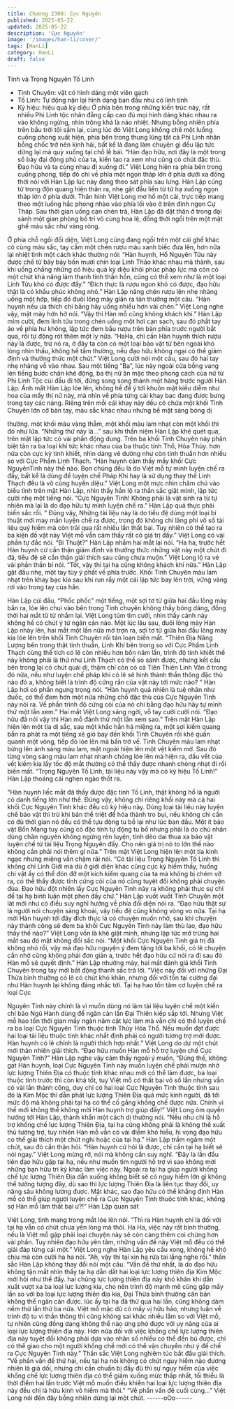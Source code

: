 ```yaml
---
title: Chương 2308: Cực Nguyên
published: 2025-05-22
updated: 2025-05-22
description: 'Cực Nguyên'
image: '/images/han-li/cover/'
tags: [HanLi]
category: HanLi
draft: false
---
```


Tinh và Trọng Nguyên Tố Linh

- Tinh Chuyên: vật có hình dáng một viên gạch
- Tố Linh: Tự động nặn lại hình dạng ban đầu như có linh tính
- Kỳ hiệu: hiệu quả kỳ diệu
Ở phía bên trong những kiến trúc này, rất nhiều Phi Linh tộc nhân
đẳng cấp cao đủ mọi hình dáng khác nhau ra vào không ngừng,
nhìn trông khá là náo nhiệt.
Nhưng bỗng nhiên phía trên bầu trời tối sầm lại, cùng lúc đó Việt
Long khống chế một luồng cuồng phong xuất hiện, phía bên trong
thung lũng tất cả Phi Linh nhân bỗng chốc trở nên kinh hãi, bất kể
là đang làm chuyện gì đều lập tức dừng lại mà quỳ xuống tại chỗ
lễ bái.
“Hàn đạo hữu, nơi đây là một trong số bảy đại động phủ của ta,
kiến tạo ra xem như cũng có chút đặc thù. Đạo hữu và ta cùng
nhau đi xuống đi.” Việt Long hiện ra phía bên trong cuồng phong,
tiếp đó chỉ về phía một ngọn tháp lớn ở phía dưới xa đồng thời
nói với Hàn Lập lúc này đang theo sát phía sau lưng.
Hàn Lập cũng từ trong độn quang hiện thân ra, nhẹ gật đầu liền
từ từ hạ xuống ngọn tháp lớn ở phía dưới.
Thân hình Việt Long mơ hồ một cái, trực tiếp mang theo một
luồng hắc phong nhào vào phía lối vào ở trên đỉnh ngọn Cự Tháp.
Sau thời gian uống cạn chén trà, Hàn Lập đã đặt thân ở trong đại
sảnh một gian phòng bố trí vô cùng hoa lệ, đồng thời ngồi trên
một mặt ghế màu sắc như vàng ròng.

Ở phía chỗ ngồi đối diện, Việt Long cũng đang ngồi trên một cái
ghế khác có cùng màu sắc, tay cầm một chén rượu màu xanh
biếc đưa lên, hơn nữa lại nhiệt tình một cách khác thường nói:
“Hàn huynh, Hổ Nguyên Tửu này được chế từ bảy bảy bốn mươi
chín loại Linh Thảo khác nhau mà thành, sau khi uống chẳng
những có hiệu quả kỳ diệu khôi phúc pháp lực mà còn có một
chút khả năng làm thanh tỉnh thần hồn, cũng có thể xem như là
một loại Linh Tửu khó có được đấy.”
“Đích thực là rượu ngon khó có được, đạo hữu thật là có khẩu
phúc không nhỏ.” Hàn Lập nâng chén rượu lên nhẹ nhàng uống
một hớp, tiếp đó đuôi lông mày giãn ra tán thưởng một câu.
“Hàn huynh nếu ưa thích chi bằng hãy uống nhiều hơn vài chén.”
Việt Long nghe vậy, mặt mày hớn hở nói.
“Vậy thì Hàn mỗ cũng không khách khí.” Hàn Lập mỉm cười, đem
linh tửu trong chén uống một hơi cạn sạch, sau đó phất tay áo về
phía hư không, lập tức đem bầu rượu trên bàn phía trước người
bắt qua, rồi tự động rót thêm một ly nữa.
“HaHa, chỉ cần Hàn huynh thích rượu này là được, trừ nó ra, ở
đây ta còn có một loại bảo vật từ bên ngoài khó lòng nhìn thấu,
không hề tầm thường, nếu đạo hữu không ngại có thể giám định
và thưởng thức một chút.” Việt Long cười nói một câu, sau đó hai
tay nhẹ nhàng vỗ vào nhau.
Sau một tiếng “Ba”, lúc này ngoài cửa bỗng vang lên tiếng bước
chân khẽ động, ba thị nữ ăn mặc theo phong cách của nữ tử Phi
Linh Tộc cúi đầu đi tới, đứng song song thành một hàng trước
người Hàn Lập.
Ánh mắt Hàn Lập lóe lên, không hề để ý tới khuôn mặt kiều diễm
như hoa của mấy thị nữ này, mà nhìn về phía từng cái khay bạc
đang được bưng trong tay các nàng.
Riêng trên mỗi cái khay này đều có chứa một khối Tinh Chuyên
lớn cỡ bàn tay, màu sắc khác nhau nhưng bề mặt sáng bóng dị

thường. một khối màu vàng thẫm, một khối màu lam nhạt còn một
khối thì đỏ như lửa.
“Những thứ này là…” sau khi thần niệm Hàn Lập khẽ quét qua,
trên mặt lập tức có vài phần động dung.
Trên ba khối Tinh Chuyên này phân biệt tản ra ba loại khí tức
khác nhau của ba thuộc tính Thổ, Hỏa Thủy. hơn nữa còn cực kỳ
tinh khiết, nhìn dáng vẻ dường như còn tinh thuần hơn nhiều so
với Cực Phẩm Linh Thạch.
“Hàn huynh cảm thấy mấy khối Cực NguyênTinh này thế nào.
Bọn chúng đều là do Việt mỗ tự mình luyện chế ra đấy, bất kể là
dùng để luyện chế Pháp Khí hay là sử dụng thay thế Linh Thạch
đều là vô cùng huyền diệu.” Việt Long một mực nhìn chăm chú
vào biểu tình trên mặt Hàn Lập, nhìn thấy hắn lộ ra thần sắc giật
mình, lập tức cười nhẹ một tiếng nói.
“Cực Nguyên Tinh! Không phải là vật sinh ra từ tự nhiên mà lại là
do đạo hữu tự mình luyện chế ra.” Hàn Lập quả thực phải biến
sắc rồi.
“ Đúng vậy, Những tài liệu này là do tiểu đệ dùng một loại bí thuật
mới may mắn luyện chế ra được, trong đó không chỉ lãng phí vô
số tài liệu quý hiếm mà còn trải qua rất nhiều lần thất bại. Tuy
nhiên có thể tạo ra ba kiện đồ vật này Việt mỗ vẫn cảm thấy rất có
giá trị đấy.” Việt Long có vài phần tự đắc nói.
“Bí Thuật?” Hàn Lập nhắm hai mắt lại nói.
“Ha ha, trước hết Hàn huynh cứ cần thận giám định và thưởng
thức những vật này một chút đi đã, tiểu đệ sẽ cẩn thận giải thích
sau cũng chưa muộn.” Việt Long lộ ra vẻ vài phần thần bí nói.
“Tốt, vậy thì tại hạ cũng không khách khí nữa.” Hàn Lập gật đầu
nhẹ, một tay tùy ý phất về phía trước.
Khối Tinh Chuyên màu lam nhạt trên khay bạc kia sau khi run rẩy
một cái lập tức bay lên trời, vững vàng rơi vào trong tay của hắn.

Hàn Lập cúi đầu, “Phốc phốc” một tiếng, một sợi tơ từ giữa hai
đầu lông mày bắn ra, lóe lên chui vào bên trong Tinh chuyên
không thấy bóng dáng, đồng thời hai mắt từ từ nhắm lại.
Việt Long tủm tỉm cười, nhìn thấy cảnh này không hề có chút ý tứ
ngăn cản nào.
Một lúc lâu sau, đuôi lông mày Hàn Lập nhảy lên, hai mắt một lần
nữa mở trợn ra, sợi tơ từ giữa hai đầu lông mày kia lóe lên trên
khối Tinh Chuyên rồi tán loạn biến mất.
“Thiên Địa Năng Lượng bên trong thật tinh thuần, Linh Khí bên
trong so với Cực Phẩm Linh Thạch cùng thể tích có lẽ còn nhiều
hơn bốn năm lần, trình độ tinh khiết thế này không phải là thứ
như Linh Thạch có thể so sánh được, nhưng kết cấu bên trong lại
có chút quái dị, thậm chí còn có cả Tiên Thiên Linh Vân ở trong
đó nữa, nếu như luyện chế pháp khí có lẽ sẽ hình thành thần
thông đặc thù nào đó a, không biết là trình độ cứng rắn của vật
này tới mức nào? “ Hàn Lập hơi có phần ngưng trọng nói.
“Hàn huynh quả nhiên là tuệ nhãn như đuốc, có thể đem hơn một
nửa những chỗ đặc thù của Cực Nguyên Tinh này nói ra. Về phần
trình độ cứng cỏi của nó chi bằng đạo hữu hãy tự mình thử một
lần xem.” Hai mắt Việt Long sáng ngời, vỗ tay cười cười nói.
“Đạo hữu đã nói vậy thì Hàn mỗ đành thử một lần xem sao.” Trên
mặt Hàn Lập hiện lên một tia dị sắc, sau một khắc hắn há miệng
ra, một sợi kiếm quang bắn ra phát ra một tiếng xé gió bay đến
khối Tinh Chuyên rồi khẽ quấn quanh một vòng, tiếp đó lóe lên
mà bắn trở về.
Tinh Chuyên màu lam nhạt bừng lên ánh sáng màu lam, mặt
ngoài hiện lên một vệt kiếm mờ.
Sau đó từng vòng sáng màu lam nhạt nhanh chóng lóe lên mà
hiện ra, dấu vết của vết kiếm kia lấy tốc độ mắt thường có thể
thấy được nhanh chóng nhạt đi rồi biến mất.
“Trọng Nguyên Tố Linh, tài liệu này vậy mà có kỳ hiệu Tố Linh!”
Hàn Lập thoáng cái nghẹn ngào thốt ra.

“Hàn huynh liếc mắt đã thấy được đặc tính Tố Linh, thật không hổ
là người có danh tiếng lớn như thế. Đúng vậy, không chỉ riêng
khối này mà cả hai khối Cực Nguyên Tinh khác đều có kỳ hiệu
này. Dùng loại tài liệu này luyện chế bảo vật thì trừ khi bản thể
triệt để hóa thành tro bụi, nếu không chỉ cần có đủ thời gian nó
đều có thể tựu động tu bổ lại như lúc ban đầu. Một ít bảo vật Bổn
Mạng tuy cũng có đặc tính tự động tu bổ nhưng phải là do chủ
nhân dùng chân nguyên không ngừng rèn luyện, tính dẻo dai thua
xa bảo vật luyện chế từ tài liệu Trọng Nguyên đấy. Cho nên giá trị
nó to lớn thế nào không cần phải nói thêm gì nữa.”
Trên mặt Việt Long hiện lên một tia kinh ngạc nhưng miệng vẫn
chậm rãi nói.
“Có tài liệu Trọng Nguyên Tố Linh thì không chỉ Linh Giới mà dù ở
giới diện khác cũng cực kỳ hiếm thấy, huống chi vật ấy có thể đón
đỡ một kích kiếm quang của ta mà không bị chém vỡ ra, có thể
thấy được tính cứng cỏi của nó cũng tuyệt đối không phải chuyện
đùa. Đạo hữu đột nhiên lấy Cực Nguyên Tinh này ra không phải
thực sự chỉ để tại hạ bình luận một phen đấy chứ.” Hàn Lập vuốt
vuốt Tinh Chuyên một lát mới như có điều suy nghĩ hướng về
phía đối diện nói ra.
“Đạo hữu thật sự là người nói chuyện sảng khoái, vậy tiểu đệ
cũng không vòng vo nữa. Tại hạ mời Hàn huynh tới đây đích thực
là có chuyện muốn nhờ, sau khi chuyện này thành công sẽ đem
ba khối Cực Nguyên Tinh này làm thù lao, đạo hữu thấy thế nào?”
Việt Long vốn là khẽ giật mình, nhưng lập tức mở trừng hai mắt
sau đó mặt không đổi sắc nói.
“Một khối Cực Nguyên Tinh giá trị đã không nhỏ rồi, vậy mà đạo
hữu nguyện ý đem tặng tới ba khối, có lẽ chuyện cần nhờ cũng
không phải đơn giản a, trước hết đạo hữu cứ nói ra đi sau đó Hàn
mỗ sẽ quyết định.” Hàn Lập nhướng mày, hai mắt đánh giá khối
Tinh Chuyên trong tay mới bất động thanh sắc trả lời.
“Việc này đối với những Đại Thừa bình thường có lẽ có chút khó
khăn, nhưng đối với tồn tại cường đại như Hàn huynh lại không
đáng nhắc tới. Tại hạ hao tổn tâm cơ luyện chế ra loại Cực

Nguyên Tinh này chính là vì muốn dùng nó làm tài liệu luyện chế
một kiến chí bảo Ngũ Hành dùng để ngăn cản lần Đại Thiên kiếp
sắp tới. Nhưng Việt mỗ hao tổn thời gian mấy ngàn năm cật lực
làm mà vẫn chỉ có thể luyện chế ra ba loại Cực Nguyên Tinh
thuộc tính Thủy Hỏa Thổ. Nếu muốn đạt được hai loại tài liệu
thuộc tính khác nhất định phải có người tương trợ mới được. Hàn
huynh có lẽ chính là người thích hợp nhất.” Việt Long do dự một
chút mới thản nhiên giải thích.
“Đạo hữu muốn Hàn mỗ hỗ trợ luyện chế Cực Nguyên Tinh?” Hàn
Lập nghe vậy cảm thấy ngoài ý muốn.
“Đúng thế, không gạt Hàn huynh, loại Cực Nguyên Tinh này muốn
luyện chế phải mượn nhờ lực lượng Thiên Địa có thuộc tính khác
nhau mới có thể làm được, ba loại thuộc tính trước thì còn khá
tốt, tuy Việt mỗ có thất bại vô số lần nhưng vẫn có vài lần thành
công, duy chỉ có hai loại Cực Nguyên Tinh thuộc tính sau đó là
Kim Mộc thì dẫn phát lực lượng Thiên Địa quá mức kinh người,
đã tới mức độ mà không phải tại hạ có thể cố gắng khống chế
được nữa. Chính vì thế mới không thể không mời Hàn huynh trợ
giúp đấy!” Việt Long ôm quyền hướng tới Hàn Lập, thành khẩn
một cách dị thường nói.
“Nếu như chỉ là hỗ trợ khống chế lực lượng Thiên Địa, tại hạ cũng
không phải là không thể xuất thủ tương trợ, tuy nhiên Hàn mỗ vẫn
có vài điểm khó hiểu, hi vọng đạo hữu có thể giải thích một chút
nghi hoặc của tại hạ.” Hàn Lập trầm ngâm một chút, sau đó cẩn
thận hỏi.
“Hàn huynh cứ hỏi là được, chỉ cần tại hạ biết sẽ nói ngay.” Việt
Long mừng rỡ, nói mà không cần suy nghĩ.
“Đây là lần đầu tiên đạo hữu gặp tại hạ, nếu như muốn tìm người
hỗ trợ vì sao không mời những bạn hữu tri kỷ khác làm việc này.
Ngoài ra tại hạ giúp ngươi khống chế lực lượng Thiên Địa dẫn
xuống không biết sẽ có nguy hiểm lớn gì không thể tưởng tượng
đây, dù sao thì lực lượng Thiên Địa là liên tục thay đổi, uy năng
sâu không lường được. Mặt khác, sao đạo hữu có thể khẳng định
Hàn mỗ có thể giúp ngươi luyện chế ra Cực Nguyên Tinh thuộc
tính khác, không sợ Hàn mỗ làm thất bại ư?!” Hàn Lập quan sát

Việt Long, tinh mang trong mắt lóe lên nói.
“Thì ra Hàn huynh chỉ là đối với tại hạ vẫn có chút chưa yên lòng
mà thôi. Ha Ha, việc này rất bình thường, nếu là Việt mỗ gặp phải
loại chuyện này sẽ còn càng thêm coi chừng hơn vài phần. Tuy
nhiên đạo hữu yên tâm, những vấn đề này Việt mỗ đều có thể giải
đáp từng cái một.” Việt Long nghe Hàn Lập yêu cầu xong, không
hề khó chịu mà còn cười ha ha nói.
“Ah, vậy thì tại xin hạ rửa tai lắng nghe rồi.” thần sắc Hàn Lập
không thay đổi nói một câu.
“Vấn đề thứ nhất, là do đạo hữu không tận mắt nhìn thấy tại hạ
dẫn dắt hai loại lực lượng thiên địa Kim Mộc mới hỏi như thế đấy.
hai chủng lực lượng thiên địa này khó khăn khi dẫn xuất vượt xa
ba loại lực lượng kia, cho nên trình độ mạnh mẽ cũng gấp mấy
lần so với ba loại lực lượng thiên địa kia, Đại Thừa bình thường
căn bản không thể ngăn cản được. lúc ấy tại hạ đã thử qua hai
lần, cũng không dám nếm thử lần thứ ba nữa. Việt mỗ mặc dù có
mấy vị hữu hảo, nhưng luận về trình độ tu vi thần thông thì cũng
không sai khác nhiều lắm so với Việt mỗ, tự nhiên cũng đồng
dạng không thể nào ứng phó được với uy năng của ai loại lực
lượng thiên địa này. Hơn nữa đối với việc khống chế lực lượng
thiên địa này tuyệt đối không phải dựa vào nhân số nhiều có thể
đền bù được, chỉ có thể giao cho một người khống chế mới có thể
vận chuyển như ý để chế ra Cực Nguyên Tinh này.” Thần sắc Việt
Long nghiêm túc bắt đầu giải thích.
“Về phần vấn đề thứ hai, nếu tại hạ nói không có chút nguy hiểm
nào đương nhiên là giả dối, nhưng chỉ cần chuẩn bị đầy đủ thì sự
nguy hiểm của việc khống chế lực lượng thiên địa có thể giảm
xuống mức thấp nhất, tối thiểu là thời điểm hai lần trước Việt mỗ
muốn điều khiển hai loại lực lượng thiên địa này đều chỉ là hữu
kinh vô hiểm mà thôi.”
“Về phần vấn đề cuối cùng…” Việt Long nói đến đây bỗng nhiên
dừng lại một chút.
------oOo------
